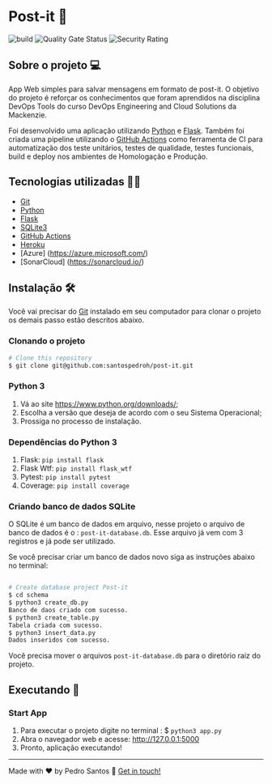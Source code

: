 # Post-it 📌

![build](https://github.com/santospedroh/post-it/actions/workflows/main_post-it-devopslab.yml/badge.svg) ![Quality Gate Status](https://sonarcloud.io/api/project_badges/measure?project=santospedroh_post-it&metric=alert_status) ![Security Rating](https://sonarcloud.io/api/project_badges/measure?project=santospedroh_post-it&metric=security_rating)

## Sobre o projeto 💻

App Web simples para salvar mensagens em formato de post-it. O objetivo do projeto é reforçar os conhecimentos que foram aprendidos na disciplina DevOps Tools do curso DevOps Engineering and Cloud Solutions da Mackenzie.

Foi desenvolvido uma aplicação utilizando [Python](https://www.python.org/) e [Flask](https://flask.palletsprojects.com/en/1.1.x/). Também foi criada uma pipeline utilizando o [GitHub Actions](https://docs.github.com/en/actions) como ferramenta de CI para automatização dos teste unitários, testes de qualidade, testes funcionais, build e deploy nos ambientes de Homologação e Produção.

## Tecnologias utilizadas 👨‍💻

- [Git](https://git-scm.com)
- [Python](https://www.python.org/)
- [Flask](https://flask.palletsprojects.com/en/1.1.x/)
- [SQLite3](https://www.sqlite.org/index.html)
- [GitHub Actions](https://docs.github.com/en/actions)
- [Heroku](https://www.heroku.com/)
- [Azure] (https://azure.microsoft.com/)
- [SonarCloud] (https://sonarcloud.io/)

## Instalação 🛠

Você vai precisar do [Git](https://git-scm.com) instalado em seu computador para clonar o projeto os demais passo estão descritos abaixo.

### Clonando o projeto

```bash
# Clone this repository
$ git clone git@github.com:santospedroh/post-it.git

```

### Python 3

1. Vá ao site <https://www.python.org/downloads/>;
2. Escolha a versão que deseja de acordo com o seu Sistema Operacional;
3. Prossiga no processo de instalação.

### Dependências do Python 3

1. Flask: `pip install flask`
2. Flask Wtf: `pip install flask_wtf`
3. Pytest: `pip install pytest`
4. Coverage: `pip install coverage`

### Criando banco de dados SQLite

O SQLite é um banco de dados em arquivo, nesse projeto o arquivo de banco de dados é o : `post-it-database.db`. Esse arquivo já vem com 3 registros e já pode ser utilizado.

Se você precisar criar um banco de dados novo siga as instruções abaixo no terminal:

```bash

# Create database project Post-it
$ cd schema
$ python3 create_db.py
Banco de daos criado com sucesso.
$ python3 create_table.py
Tabela criada com sucesso.
$ python3 insert_data.py
Dados inseridos com sucesso.

```
Você precisa mover o arquivos `post-it-database.db` para o diretório raiz do projeto.

## Executando 🚀

### Start App 

1. Para executar o projeto digite no terminal : $ `python3 app.py`	
2. Abra o navegador web e acesse: <http://127.0.0.1:5000>
3. Pronto, aplicação executando!

---

Made with ♥ by Pedro Santos :wave: [Get in touch!](https://www.linkedin.com/in/santospedroh/)
